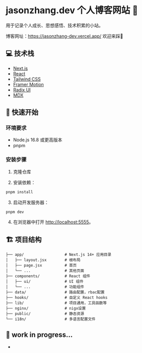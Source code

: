 # jasonzhang.dev 个人博客网站 🙂

用于记录个人成长、思想感悟、技术积累的小站。

博客网址：https://jasonzhang-dev.vercel.app/ 欢迎来踩💓

## 💻 技术栈

- [Next.js](https://nextjs.org/)
- [React](https://reactjs.org/)
- [Tailwind CSS](https://tailwindcss.com/)
- [Framer Motion](https://www.framer.com/motion/)
- [Radix UI](https://www.radix-ui.com/)
- [MDX](https://mdxjs.com/)

## 🚀 快速开始

### 环境要求

- Node.js 16.8 或更高版本
- pnpm

### 安装步骤

1. 克隆仓库

2. 安装依赖：
```bash
pnpm install
```

3. 启动开发服务器：
```bash
pnpm dev
```

4. 在浏览器中打开 [http://localhost:5555](http://localhost:3000)。

## 🏗️ 项目结构

```
├── app/                  # Next.js 14+ 应用目录
│   ├── layout.jsx        # 根布局
│   ├── page.jsx          # 首页
│   └── ...               # 其他页面
├── components/           # React 组件
│   ├── ui/               # UI 组件
│   └── ...               # 功能组件
├── data/                 # 路由配置，rbac配置
├── hooks/                # 自定义 React hooks
├── lib/                  # 项目通用，工具函数等
├── nginx/                # nigx设置
├── public/               # 静态资源
└── i18n/                 # 多语言配置文件
```

## 🚧 work in progress...

- 
